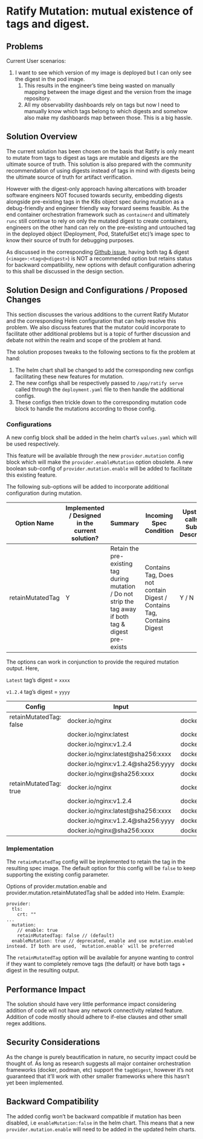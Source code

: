 # Ratify Mutation: mutual existence of tags and digest.

## Problems

Current User scenarios:
1. I want to see which version of my image is deployed but I can only see the digest in the pod image.
   1. This results in the engineer’s time being wasted on manually mapping between the image digest and the version from the image repository.
   1. All my observability dashboards rely on tags but now I need to manually know which tags belong to which digests and somehow also make my dashboards map between those. This is a big hassle.

## Solution Overview

The current solution has been chosen on the basis that Ratify is only meant to mutate from tags to digest as tags are mutable and digests are the ultimate source of truth. This solution is also prepared with the community recommendation of using digests instead of tags in mind with digests being the ultimate source of truth for artifact verification. 

However with the digest-only approach having altercations with broader software engineers NOT focused towards security, embedding digests alongside pre-existing tags in the K8s object spec during mutation as a debug-friendly and engineer friendly way forward seems feasible. As the end container orchestration framework such as `containerd` and ultimately `runc` still continue to rely on only the mutated digest to create containers, engineers on the other hand can rely on the pre-existing and untouched tag in the deployed object (Deployment, Pod, StatefulSet etc)’s image spec to know their source of truth for debugging purposes. 

As discussed in the corresponding [Github issue](https://github.com/ratify-project/ratify/issues/1657),  having both tag & digest (`<image>:<tag>@<digest>`) is NOT a recommended option but retains status for backward compatibility, new options with default configuration adhering to this shall be discussed in the design section.

## Solution Design and Configurations / Proposed Changes

This section discusses the various additions to the current Ratify Mutator and the corresponding Helm configuration that can help resolve this problem. We also discuss features that the mutator could incorporate to facilitate other additional problems but is a topic of further discussion and debate not within the realm and scope of the problem at hand.

The solution proposes tweaks to the following sections to fix the problem at hand:
1. The helm chart shall be changed to add the corresponding new configs facilitating these new features for mutation.
1. The new configs shall be respectively passed to `/app/ratify serve` called through the `deployment.yaml` file to then handle the additional configs.
1. These configs then trickle down to the corresponding mutation code block to handle the mutations according to those config.

### Configurations

A new config block shall be added in the helm chart’s `values.yaml` which will be used respectively. 

This feature will be available through the new `provider.mutation` config block which will make the `provider.enableMutation` option obsolete. A new boolean sub-config of `provider.mutation.enable` will be added to facilitate this existing feature.

The following sub-options will be added to incorporate additional configuration during mutation.

| Option Name | Implemented / Designed in the current solution? | Summary | Incoming Spec Condition | Upstream calls for Subject Descriptor? | Default Option |
| ----------- | ----------------------------------------------- | ------- | ----------------------- | -------------------------------------- | -------------- |
| retainMutatedTag | Y | Retain the pre-existing tag during mutation / Do not strip the tag away if both tag & digest pre-exists |Contains Tag, Does not contain Digest / Contains Tag, Contains Digest | Y / N | false |

The options can work in conjunction to provide the required mutation output.
Here, 

`Latest` tag’s digest = `xxxx`

`v1.2.4` tag’s digest = `yyyy`


| Config | Input | Output |
| ------ | ----- | ------ |
| retainMutatedTag: false | docker.io/nginx | docker.io/nginx@sha256:xxxx |
| | docker.io/nginx:latest | docker.io/nginx@sha256:xxxx |
| | docker.io/nginx:v1.2.4 | docker.io/nginx@sha256:yyyy |
| | docker.io/nginx:latest@sha256:xxxx | docker.io/nginx@sha256:xxxx |
| | docker.io/nginx:v1.2.4@sha256:yyyy | docker.io/nginx@sha256:yyyy |
| | docker.io/nginx@sha256:xxxx | docker.io/nginx@sha256:xxxx |
| retainMutatedTag: true | docker.io/nginx | docker.io/nginx:latest@sha256:xxxx |
| | docker.io/nginx:v1.2.4 | docker.io/nginx:v1.2.4@sha256:yyyy |
| | docker.io/nginx:latest@sha256:xxxx | docker.io/nginx:latest@sha256:xxxx |
| | docker.io/nginx:v1.2.4@sha256:yyyy | docker.io/nginx:v1.2.4@sha256:yyyy | 
| | docker.io/nginx@sha256:xxxx | docker.io/nginx:latest@sha256:xxxx |

### Implementation

The `retainMutatedTag` config will be implemented to retain the tag in the resulting spec image. The default option for this config will be `false` to keep supporting the existing config parameter.

Options of provider.mutation.enable and provider.mutation.retainMutatedTag shall be added into Helm.
Example:

```
provider:
  tls:
    crt: ""
...
  mutation:
    // enable: true
    retainMutatedTag: false // (default)
  enableMutation: true // deprecated, enable and use mutation.enabled instead. If both are used, `mutation.enable` will be preferred
```

The `retainMutatedTag` option will be available for anyone wanting to control if they want to completely remove tags (the default) or have both tags + digest in the resulting output.

## Performance Impact
The solution should have very little performance impact considering addition of code will not have any network connectivity related feature. Addition of code mostly should adhere to if-else clauses and other small regex additions.

## Security Considerations
As the change is purely beautification in nature, no security impact could be thought of.
As long as research suggests all major container orchestration frameworks (docker, podman, etc) support the `tag@digest`, however it’s not guaranteed that it’ll work with other smaller frameworks where this hasn’t yet been implemented.

## Backward Compatibility
The added config won’t be backward compatible if mutation has been disabled, i.e `enableMutation:false` in the helm chart. This means that a new `provider.mutation.enable` will need to be added in the updated helm charts.

